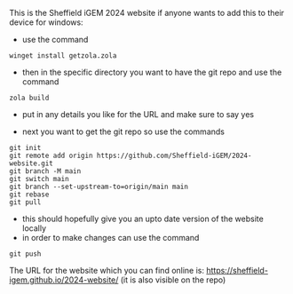 This is the Sheffield iGEM 2024 website if anyone wants to add this to their device for windows:

- use the command
```
winget install getzola.zola
```
- then in the specific directory you want to have the git repo and use the command
```
zola build
```
- put in any details you like for the URL and make sure to say yes

- next you want to get the git repo so use the commands
```
git init
git remote add origin https://github.com/Sheffield-iGEM/2024-website.git
git branch -M main
git switch main
git branch --set-upstream-to=origin/main main
git rebase
git pull
```

- this should hopefully give you an upto date version of the website locally 
- in order to make changes can use the command
```
git push
```

The URL for the website which you can find online is: https://sheffield-igem.github.io/2024-website/
(it is also visible on the repo)
